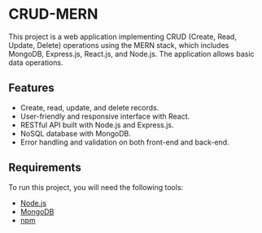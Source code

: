 # CRUD-MERN

This project is a web application implementing CRUD (Create, Read, Update, Delete) operations using the MERN stack, which includes MongoDB, Express.js, React.js, and Node.js. The application allows basic data operations.

## Features

- Create, read, update, and delete records.
- User-friendly and responsive interface with React.
- RESTful API built with Node.js and Express.js.
- NoSQL database with MongoDB.
- Error handling and validation on both front-end and back-end.

## Requirements

To run this project, you will need the following tools:

- [Node.js](https://nodejs.org/)
- [MongoDB](https://www.mongodb.com/)
- [npm](https://www.npmjs.com/)
